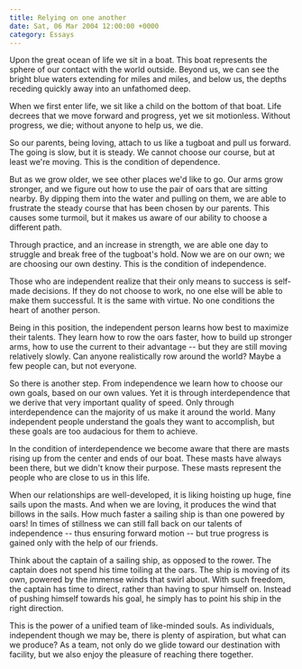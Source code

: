 ```yaml
---
title: Relying on one another
date: Sat, 06 Mar 2004 12:00:00 +0000
category: Essays
---
```


Upon the great ocean of life we sit in a boat.  This boat represents the
sphere of our contact with the world outside.  Beyond us, we can see the
bright blue waters extending for miles and miles, and below us, the
depths receding quickly away into an unfathomed deep.

When we first enter life, we sit like a child on the bottom of that
boat.  Life decrees that we move forward and progress, yet we sit
motionless.  Without progress, we die; without anyone to help us, we
die.

So our parents, being loving, attach to us like a tugboat and pull us
forward.  The going is slow, but it is steady.  We cannot choose our
course, but at least we're moving.  This is the condition of dependence.

But as we grow older, we see other places we'd like to go.  Our arms
grow stronger, and we figure out how to use the pair of oars that are
sitting nearby.  By dipping them into the water and pulling on them, we
are able to frustrate the steady course that has been chosen by our
parents.  This causes some turmoil, but it makes us aware of our ability
to choose a different path.

Through practice, and an increase in strength, we are able one day to
struggle and break free of the tugboat's hold.  Now we are on our own;
we are choosing our own destiny.  This is the condition of independence.

Those who are independent realize that their only means to success is
self-made decisions.  If they do not choose to work, no one else will be
able to make them successful.  It is the same with virtue.  No one
conditions the heart of another person.

Being in this position, the independent person learns how best to
maximize their talents.  They learn how to row the oars faster, how to
build up stronger arms, how to use the current to their advantage -- but
they are still moving relatively slowly.  Can anyone realistically row
around the world?  Maybe a few people can, but not everyone.

So there is another step.  From independence we learn how to choose our
own goals, based on our own values.  Yet it is through interdependence
that we derive that very important quality of speed.  Only through
interdependence can the majority of us make it around the world.  Many
independent people understand the goals they want to accomplish, but
these goals are too audacious for them to achieve.

In the condition of interdependence we become aware that there are masts
rising up from the center and ends of our boat.  These masts have always
been there, but we didn't know their purpose.  These masts represent the
people who are close to us in this life.

When our relationships are well-developed, it is liking hoisting up
huge, fine sails upon the masts.  And when we are loving, it produces
the wind that billows in the sails.  How much faster a sailing ship is
than one powered by oars!  In times of stillness we can still fall back
on our talents of independence -- thus ensuring forward motion -- but
true progress is gained only with the help of our friends.

Think about the captain of a sailing ship, as opposed to the rower.  The
captain does not spend his time toiling at the oars.  The ship is moving
of its own, powered by the immense winds that swirl about.  With such
freedom, the captain has time to direct, rather than having to spur
himself on.  Instead of pushing himself towards his goal, he simply has
to point his ship in the right direction.

This is the power of a unified team of like-minded souls.  As
individuals, independent though we may be, there is plenty of
aspiration, but what can we produce?  As a team, not only do we glide
toward our destination with facility, but we also enjoy the pleasure of
reaching there together.


